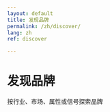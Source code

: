 ```yaml
---
layout: default
title: 发现品牌
permalink: /zh/discover/
lang: zh
ref: discover

---
```



<!-- Hero Panel -->
 <div class="full-width-panel hero-panel"> 
  <div class="panel-content centered">
    <h1 class="brands-title">发现品牌</h1>
    <p class="hero-subtitle">按行业、市场、属性或信号探索品牌</p>
  </div>
</div>